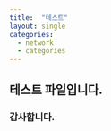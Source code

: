 ```yaml
---
title:  "테스트"
layout: single
categories:
  - network
  - categories
---
```



## 테스트 파일입니다.

### 감사합니다.
